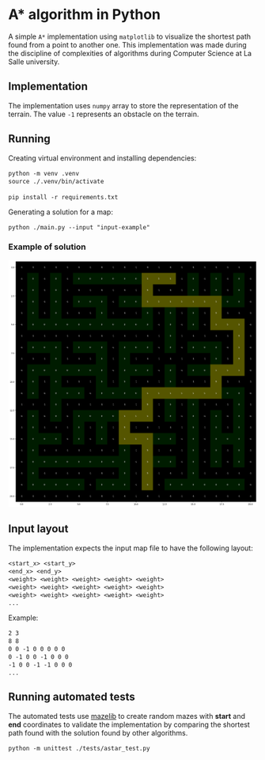 # A* algorithm in Python

A simple `A*` implementation using `matplotlib` to visualize the shortest path found from a point to another one.
This implementation was made during the discipline of complexities of algorithms during Computer Science at La Salle university.

## Implementation

The implementation uses `numpy` array to store the representation of the terrain.
The value `-1` represents an obstacle on the terrain.

## Running

Creating virtual environment and installing dependencies:

```shell
python -m venv .venv
source ./.venv/bin/activate

pip install -r requirements.txt
```

Generating a solution for a map:

```shell
python ./main.py --input "input-example"
```

### Example of solution

![](./docs/solution.png)


## Input layout

The implementation expects the input map file to have the following layout:

```text
<start_x> <start_y>
<end_x> <end_y>
<weight> <weight> <weight> <weight> <weight>
<weight> <weight> <weight> <weight> <weight>
<weight> <weight> <weight> <weight> <weight>
...
```

Example:

```text
2 3
8 8
0 0 -1 0 0 0 0 0
0 -1 0 0 -1 0 0 0
-1 0 0 -1 -1 0 0 0
...
```

## Running automated tests

The automated tests use [mazelib](https://github.com/john-science/mazelib) to create random mazes with **start** and **end** coordinates to validate the implementation by comparing the shortest path found with the solution found by other algorithms.

```shell
python -m unittest ./tests/astar_test.py
```